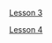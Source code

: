 [Lesson 3](https://colab.research.google.com/github/sivonxay/workshop/blob/colab_envs/workshop/primer/04_Python_environments/3%20-%20getting_started_on_colab.ipynb)


[Lesson 4](https://colab.research.google.com/github/sivonxay/workshop/blob/colab_envs/workshop/primer/04_Python_environments/3%20-%20getting_started_on_colab.ipynb)
